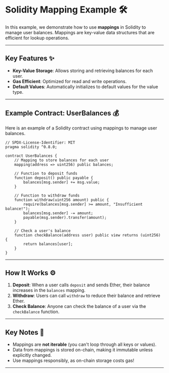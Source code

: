
# Solidity Mapping Example 🛠️

In this example, we demonstrate how to use **mappings** in Solidity to manage user balances. Mappings are key-value data structures that are efficient for lookup operations.

---

## Key Features ✨

- **Key-Value Storage**: Allows storing and retrieving balances for each user.
- **Gas Efficient**: Optimized for read and write operations.
- **Default Values**: Automatically initializes to default values for the value type.

---

## Example Contract: UserBalances 💰

Here is an example of a Solidity contract using mappings to manage user balances.

```solidity
// SPDX-License-Identifier: MIT
pragma solidity ^0.8.0;

contract UserBalances {
    // Mapping to store balances for each user
    mapping(address => uint256) public balances;

    // Function to deposit funds
    function deposit() public payable {
        balances[msg.sender] += msg.value;
    }

    // Function to withdraw funds
    function withdraw(uint256 amount) public {
        require(balances[msg.sender] >= amount, "Insufficient balance!");
        balances[msg.sender] -= amount;
        payable(msg.sender).transfer(amount);
    }

    // Check a user's balance
    function checkBalance(address user) public view returns (uint256) {
        return balances[user];
    }
}
```

---

## How It Works ⚙️

1. **Deposit**: When a user calls `deposit` and sends Ether, their balance increases in the `balances` mapping.
2. **Withdraw**: Users can call `withdraw` to reduce their balance and retrieve Ether.
3. **Check Balance**: Anyone can check the balance of a user via the `checkBalance` function.

---

## Key Notes 📝

- Mappings are **not iterable** (you can't loop through all keys or values).
- Data from mappings is stored on-chain, making it immutable unless explicitly changed.
- Use mappings responsibly, as on-chain storage costs gas!

---

